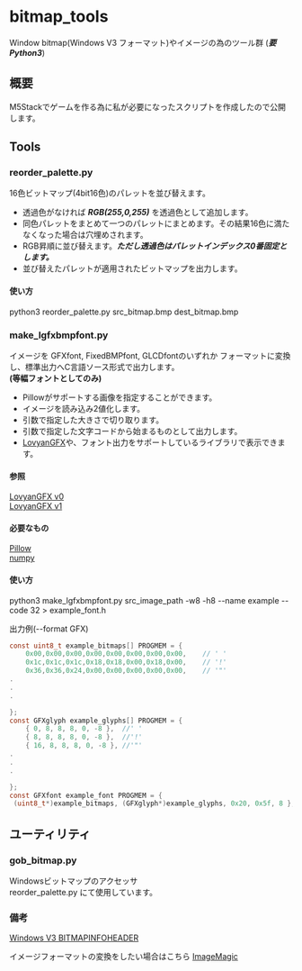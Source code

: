 # bitmap_tools
Window bitmap(Windows V3 フォーマット)やイメージの為のツール群 (***要Python3***)

## 概要
M5Stackでゲームを作る為に私が必要になったスクリプトを作成したので公開します。

## Tools
### reorder\_palette.py
16色ビットマップ(4bit16色)のパレットを並び替えます。

- 透過色がなければ ***RGB(255,0,255)*** を透過色として追加します。
- 同色パレットをまとめて一つのパレットにまとめます。その結果16色に満たなくなった場合は穴埋めされます。
- RGB昇順に並び替えます。***ただし透過色はパレットインデックス0番固定とします。***
- 並び替えたパレットが適用されたビットマップを出力します。

#### 使い方
python3 reorder\_palette.py src\_bitmap.bmp dest\_bitmap.bmp 

### make\_lgfxbmpfont.py
イメージを GFXfont, FixedBMPfont, GLCDfontのいずれか フォーマットに変換し、標準出力へC言語ソース形式で出力します。  
**(等幅フォントとしてのみ)**

- Pillowがサポートする画像を指定することができます。
- イメージを読み込み2値化します。
- 引数で指定した大きさで切り取ります。
- 引数で指定した文字コードから始まるものとして出力します。
- [LovyanGFX](https://github.com/lovyan03/LovyanGFX)や、フォント出力をサポートしているライブラリで表示できます。

#### 参照
[LovyanGFX v0](https://github.com/lovyan03/LovyanGFX/blob/c8b09ac1cbf2f9183de432172134470dbd29eb71/src/lgfx/v1/lgfx_fonts.hpp)  
[LovyanGFX v1](https://github.com/lovyan03/LovyanGFX/blob/de8dd6352ebd68abc5884cb4a004711229400224/src/lgfx/v0/lgfx_fonts.hpp)

#### 必要なもの
[Pillow](https://pillow.readthedocs.io/en/stable/)  
[numpy](https://numpy.org/)

#### 使い方
python3 make\_lgfxbmpfont.py src\_image_path -w8 -h8 --name example --code 32 > example\_font.h

出力例(--format GFX)
```c
const uint8_t example_bitmaps[] PROGMEM = {
    0x00,0x00,0x00,0x00,0x00,0x00,0x00,0x00,	// ' '
    0x1c,0x1c,0x1c,0x18,0x18,0x00,0x18,0x00,	// '!'
    0x36,0x36,0x24,0x00,0x00,0x00,0x00,0x00,	// '"'
.
.
.

};
const GFXglyph example_glyphs[] PROGMEM = {
    { 0, 8, 8, 8, 0, -8 },	//' '
    { 8, 8, 8, 8, 0, -8 },	//'!'
    { 16, 8, 8, 8, 0, -8 },	//'"'
.
.
.

};
const GFXfont example_font PROGMEM = {
 (uint8_t*)example_bitmaps, (GFXglyph*)example_glyphs, 0x20, 0x5f, 8 };
```

## ユーティリティ
### gob_bitmap.py
Windowsビットマップのアクセッサ  
reorder\_palette.py にて使用しています。

### 備考
[Windows V3 BITMAPINFOHEADER](https://docs.microsoft.com/en-us/windows/win32/api/wingdi/ns-wingdi-bitmapinfoheader)  

イメージフォーマットの変換をしたい場合はこちら
[ImageMagic](https://github.com/ImageMagick/ImageMagick)


